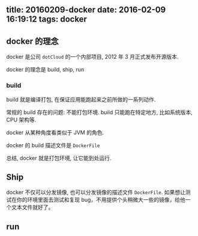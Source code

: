 title: 20160209-docker
date: 2016-02-09 16:19:12
tags: docker
---


## docker 的理念

docker 是公司 `dotCloud` 的一个内部项目, 2012 年 3 月正式发布开源版本. 
 
docker 的理念是 build, ship, run
 
### build
  
build 就是编译打包, 在保证应用能跑起来之前所做的一系列动作.
 
常规的 build 存在的问题: 不能打包环境. build 只能跑在特定地方, 比如系统版本, CPU 架构等.

docker 从某种角度看类似于 JVM 的角色.

docker 的 build 描述文件是 `DockerFile`

总结, docker 就是打包环境, 让它能到处运行.

## Ship

docker 不仅可以分发镜像, 也可以分发镜像的描述文件 `DockerFile`. 
如果想让测试在你的环境里面去测试和复现 bug，不用提供个头稍微大一些的镜像，给他一个文本文件就好了。


## run







 
 
 
